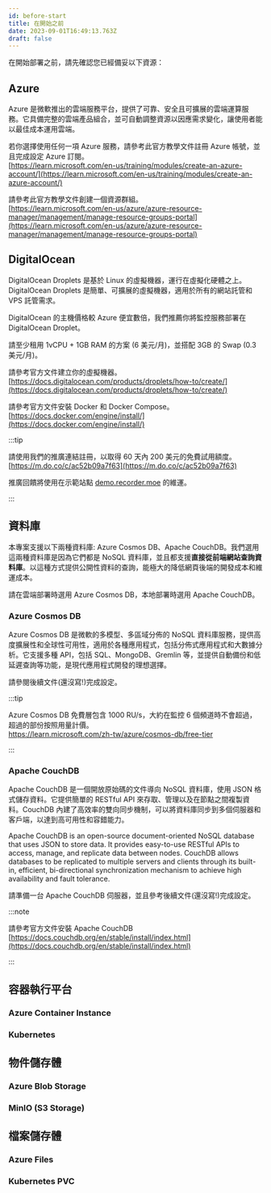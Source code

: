 ```yaml
---
id: before-start
title: 在開始之前
date: 2023-09-01T16:49:13.763Z
draft: false
---
```


在開始部署之前，請先確認您已經備妥以下資源：

## Azure

Azure 是微軟推出的雲端服務平台，提供了可靠、安全且可擴展的雲端運算服務。它具備完整的雲端產品組合，並可自動調整資源以因應需求變化，讓使用者能以最佳成本運用雲端。

若你選擇使用任何一項 Azure 服務，請參考此官方教學文件註冊 Azure 帳號，並且完成設定 Azure 訂閱。  
[https://learn.microsoft.com/en-us/training/modules/create-an-azure-account/](https://learn.microsoft.com/en-us/training/modules/create-an-azure-account/)

請參考此官方教學文件創建一個資源群組。  
[https://learn.microsoft.com/en-us/azure/azure-resource-manager/management/manage-resource-groups-portal](https://learn.microsoft.com/en-us/azure/azure-resource-manager/management/manage-resource-groups-portal)

## DigitalOcean

DigitalOcean Droplets 是基於 Linux 的虛擬機器，運行在虛擬化硬體之上。DigitalOcean Droplets 是簡單、可擴展的虛擬機器，適用於所有的網站託管和 VPS 託管需求。

DigitalOcean 的主機價格較 Azure 便宜數倍，我們推薦你將監控服務部署在 DigitalOcean Droplet。

請至少租用 1vCPU + 1GB RAM 的方案 (6 美元/月)，並搭配 3GB 的 Swap (0.3 美元/月)。

請參考官方文件建立你的虛擬機器。  
[https://docs.digitalocean.com/products/droplets/how-to/create/](https://docs.digitalocean.com/products/droplets/how-to/create/)

請參考官方文件安裝 Docker 和 Docker Compose。  
[https://docs.docker.com/engine/install/](https://docs.docker.com/engine/install/)

:::tip

請使用我們的推廣連結註冊，以取得 60 天內 200 美元的免費試用額度。  
[https://m.do.co/c/ac52b09a7f63](https://m.do.co/c/ac52b09a7f63)

推廣回饋將使用在示範站點 [demo.recorder.moe](https://demo.recorder.moe/) 的維運。

:::

## 資料庫

本專案支援以下兩種資料庫: Azure Cosmos DB、Apache CouchDB。我們選用這兩種資料庫是因為它們都是 NoSQL 資料庫，並且都支援**直接從前端網站查詢資料庫**。以這種方式提供公開性資料的查詢，能極大的降低網頁後端的開發成本和維運成本。

請在雲端部署時選用 Azure Cosmos DB，本地部署時選用 Apache CouchDB。

### Azure Cosmos DB

Azure Cosmos DB 是微軟的多模型、多區域分佈的 NoSQL 資料庫服務，提供高度擴展性和全球性可用性，適用於各種應用程式，包括分佈式應用程式和大數據分析。它支援多種 API，包括 SQL、MongoDB、Gremlin 等，並提供自動備份和低延遲查詢等功能，是現代應用程式開發的理想選擇。

請參閱後續文件(還沒寫!)完成設定。

:::tip

Azure Cosmos DB 免費層包含 1000 RU/s，大約在監控 6 個頻道時不會超過，超過的部份按照用量計價。  
<https://learn.microsoft.com/zh-tw/azure/cosmos-db/free-tier>

:::

### Apache CouchDB

Apache CouchDB 是一個開放原始碼的文件導向 NoSQL 資料庫，使用 JSON 格式儲存資料。它提供簡單的 RESTful API 來存取、管理以及在節點之間複製資料。CouchDB 內建了高效率的雙向同步機制，可以將資料庫同步到多個伺服器和客戶端，以達到高可用性和容錯能力。

Apache CouchDB is an open-source document-oriented NoSQL database that uses JSON to store data. It provides easy-to-use RESTful APIs to access, manage, and replicate data between nodes. CouchDB allows databases to be replicated to multiple servers and clients through its built-in, efficient, bi-directional synchronization mechanism to achieve high availability and fault tolerance.

請準備一台 Apache CouchDB 伺服器，並且參考後續文件(還沒寫!)完成設定。

:::note

請參考官方文件安裝 Apache CouchDB
[https://docs.couchdb.org/en/stable/install/index.html](https://docs.couchdb.org/en/stable/install/index.html)

:::

## 容器執行平台

### Azure Container Instance

### Kubernetes

## 物件儲存體

### Azure Blob Storage

### MinIO (S3 Storage)

## 檔案儲存體

### Azure Files

### Kubernetes PVC
